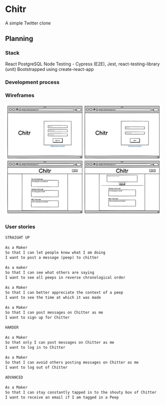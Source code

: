 # Chitr

A simple Twitter clone

## Planning

### Stack

React
PostgreSQL
Node
Testing - Cypress (E2E), Jest, react-testing-library (unit)
Bootstrapped using create-react-app

### Development process

### Wireframes

![](images/all-wireframes.png)

### User stories

```
STRAIGHT UP

As a Maker
So that I can let people know what I am doing
I want to post a message (peep) to chitter

As a maker
So that I can see what others are saying
I want to see all peeps in reverse chronological order

As a Maker
So that I can better appreciate the context of a peep
I want to see the time at which it was made

As a Maker
So that I can post messages on Chitter as me
I want to sign up for Chitter

HARDER

As a Maker
So that only I can post messages on Chitter as me
I want to log in to Chitter

As a Maker
So that I can avoid others posting messages on Chitter as me
I want to log out of Chitter

ADVANCED

As a Maker
So that I can stay constantly tapped in to the shouty box of Chitter
I want to receive an email if I am tagged in a Peep
```

<!--
## How to use

### Hosted on Heroku

https://chitr.herokuapp.com/

### Host locally

-->
